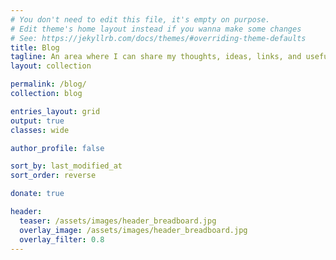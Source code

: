 ```yaml
---
# You don't need to edit this file, it's empty on purpose.
# Edit theme's home layout instead if you wanna make some changes
# See: https://jekyllrb.com/docs/themes/#overriding-theme-defaults
title: Blog
tagline: An area where I can share my thoughts, ideas, links, and useful information.
layout: collection

permalink: /blog/
collection: blog

entries_layout: grid
output: true
classes: wide

author_profile: false

sort_by: last_modified_at
sort_order: reverse

donate: true

header:
  teaser: /assets/images/header_breadboard.jpg
  overlay_image: /assets/images/header_breadboard.jpg
  overlay_filter: 0.8
---
```

